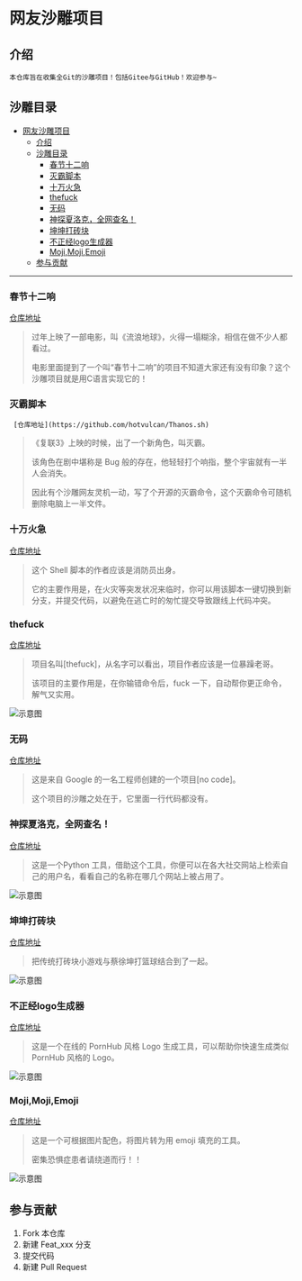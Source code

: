 # 网友沙雕项目

## 介绍

    本仓库旨在收集全Git的沙雕项目！包括Gitee与GitHub！欢迎参与~

## 沙雕目录

- [网友沙雕项目](#网友沙雕项目)
  - [介绍](#介绍)
  - [沙雕目录](#沙雕目录)
    - [春节十二响](#春节十二响)
    - [灭霸脚本](#灭霸脚本)
    - [十万火急](#十万火急)
    - [thefuck](#thefuck)
    - [无码](#无码)
    - [神探夏洛克，全网查名！](#神探夏洛克，全网查名！)
    - [坤坤打砖块](#坤坤打砖块)
    - [不正经logo生成器](#不正经logo生成器)
    - [Moji,Moji,Emoji](#Moji,Moji,Emoji)
  - [参与贡献](#参与贡献)

---

### 春节十二响

   [仓库地址](https://github.com/picasso250/spring12)

   > 过年上映了一部电影，叫《流浪地球》，火得一塌糊涂，相信在做不少人都看过。
   >
   > 电影里面提到了一个叫“春节十二响”的项目不知道大家还有没有印象？这个沙雕项目就是用C语言实现它的！



### 灭霸脚本

     [仓库地址](https://github.com/hotvulcan/Thanos.sh)

   > 《复联3》上映的时候，出了一个新角色，叫灭霸。
   >
   > 该角色在剧中堪称是 Bug 般的存在，他轻轻打个响指，整个宇宙就有一半人会消失。
   >
   > 因此有个沙雕网友灵机一动，写了个开源的灭霸命令，这个灭霸命令可随机删除电脑上一半文件。



### 十万火急

   [仓库地址](https://github.com/qw3rtman/git-fire)

   > 这个 Shell 脚本的作者应该是消防员出身。
   >
   > 它的主要作用是，在火灾等突发状况来临时，你可以用该脚本一键切换到新分支，并提交代码，以避免在逃亡时的匆忙提交导致跟线上代码冲突。



### thefuck

   [仓库地址](https://github.com/nvbn/thefuck)

   > 项目名叫[thefuck]，从名字可以看出，项目作者应该是一位暴躁老哥。
   >
   > 该项目的主要作用是，在你输错命令后，fuck 一下，自动帮你更正命令，解气又实用。

   ![示意图](https://raw.githubusercontent.com/nvbn/thefuck/master/example.gif)



### 无码

   [仓库地址](https://github.com/kelseyhightower/nocode)

   > 这是来自 Google 的一名工程师创建的一个项目[no code]。
   >
   > 这个项目的沙雕之处在于，它里面一行代码都没有。



### 神探夏洛克，全网查名！

[仓库地址](https://github.com/sherlock-project/sherlock)

> 这是一个Python 工具，借助这个工具，你便可以在各大社交网站上检索自己的用户名，看看自己的名称在哪几个网站上被占用了。

![示意图](https://ss.csdn.net/p?https://mmbiz.qpic.cn/mmbiz_gif/uDRkMWLia28iaXibLe6FgubPz1dMhQfa4icBHjL3j1ibScgGqI07skjMX9XV0LcIfTe8HLlpFZ9yITplx6phWJKhkCA/640?wx_fmt=gif)



### 坤坤打砖块

[仓库地址](https://github.com/kasuganosoras/cxk-ball)

> 把传统打砖块小游戏与蔡徐坤打篮球结合到了一起。

![示意图](https://ss.csdn.net/p?https://mmbiz.qpic.cn/mmbiz_gif/uDRkMWLia28iaXibLe6FgubPz1dMhQfa4icB0YAjzewpgCavPILuw9b7zQwCbicFJy4eLcUWV94tlib2uklDRIShFX9A/640?wx_fmt=gif)



### 不正经logo生成器

[仓库地址](https://github.com/bestony/logoly)

> 这是一个在线的 PornHub 风格 Logo 生成工具，可以帮助你快速生成类似 PornHub 风格的 Logo。

![示意图](https://ss.csdn.net/p?https://mmbiz.qpic.cn/mmbiz_jpg/uDRkMWLia28iaXibLe6FgubPz1dMhQfa4icBOUibibJ4LZkP2XicIa4ms63SZr95VktTKiaaz2nIsHouL3GhdwS3oAKeaQ/640?wx_fmt=jpeg)



### Moji,Moji,Emoji

[仓库地址](https://github.com/ericandrewlewis/emoji-mosaic)

> 这是一个可根据图片配色，将图片转为用 emoji 填充的工具。
>
> 密集恐惧症患者请绕道而行！！

![示意图](https://ss.csdn.net/p?https://mmbiz.qpic.cn/mmbiz_jpg/uDRkMWLia28iaXibLe6FgubPz1dMhQfa4icBD3VKFMJs2fmubeoZ0AOiaoOnSI9WibfhPc11e5zftQTPOmkYx45uHUkg/640?wx_fmt=jpeg)



## 参与贡献

1. Fork 本仓库
2. 新建 Feat_xxx 分支
3. 提交代码
4. 新建 Pull Request
